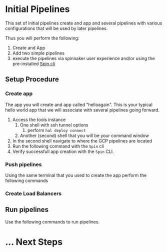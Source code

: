 # Initial Pipelines

This set of initial pipelines create and app and several pipelines with various configurations that will be used by later pipelines. 

Thus you will perform the following:
1. Create and App
2. Add two simple pipelines
3. execute the pipelines via spinnaker user experience and/or using the pre-installed [Spin cli](https://github.com/spinnaker/spin)  

## Setup Procedure

### Create app

The app you will create and app called "helloagain". This is your typical hello world app that we will associate with several pipelines going forward.

1. Access the tools instance 
   1. One shell with ssh tunnel options
      1. perform `hal deploy connect`
   1. Another (second) shell that you will be your command window
1. In the second shell navigate to where the GCP pipelines are located
1. Run the following command with the `Spin` cli
1. Verify successfull app creation with the `Spin` CLI.


### Push pipelines

Using the same terminal that you used to create the app perform the following commands


### Create Load Balancers


## Run pipelines

Use the following commands to run pipelines.


# ... Next Steps






